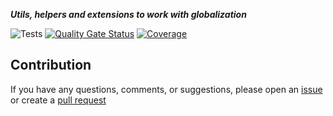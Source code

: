 ***Utils, helpers and extensions to work with globalization***

![Tests](https://github.com/TechNobre/PowerUtils.xUnit.Extensions/actions/workflows/tests.yml/badge.svg)
[![Quality Gate Status](https://sonarcloud.io/api/project_badges/measure?project=TechNobre_PowerUtils.xUnit.Extensions&metric=alert_status)](https://sonarcloud.io/summary/new_code?id=TechNobre_PowerUtils.xUnit.Extensions)
[![Coverage](https://sonarcloud.io/api/project_badges/measure?project=TechNobre_PowerUtils.xUnit.Extensions&metric=coverage)](https://sonarcloud.io/summary/new_code?id=TechNobre_PowerUtils.xUnit.Extensions)



## Contribution

If you have any questions, comments, or suggestions, please open an [issue](https://github.com/TechNobre/PowerUtils.xUnit.Extensions/issues/new/choose) or create a [pull request](https://github.com/TechNobre/PowerUtils.xUnit.Extensions/compare)
